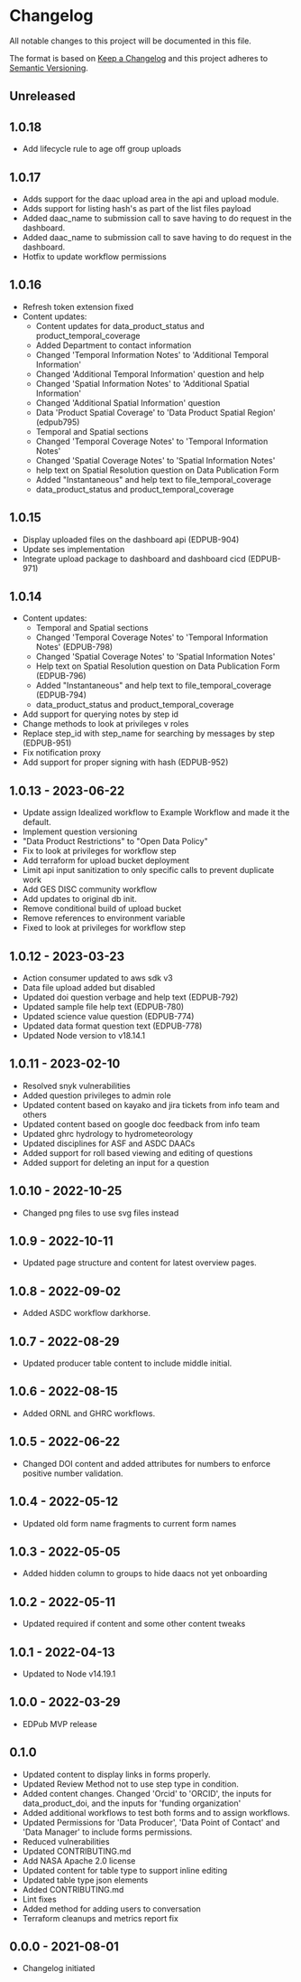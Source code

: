 # Changelog

All notable changes to this project will be documented in this file.

The format is based on [Keep a Changelog](http://keepachangelog.com/en/1.0.0/)
and this project adheres to [Semantic Versioning](http://semver.org/spec/v2.0.0.html).

## Unreleased

<!-- Unreleased changes can be added here. -->

## 1.0.18

- Add lifecycle rule to age off group uploads

## 1.0.17

- Adds support for the daac upload area in the api and upload module.
- Adds support for listing hash's as part of the list files payload
- Added daac_name to submission call to save having to do request in the dashboard.
- Added daac_name to submission call to save having to do request in the dashboard.
- Hotfix to update workflow permissions

## 1.0.16

- Refresh token extension fixed
- Content updates:
  - Content updates for data_product_status and product_temporal_coverage
  - Added Department to contact information
  - Changed 'Temporal Information Notes' to 'Additional Temporal Information'
  - Changed 'Additional Temporal Information' question and help
  - Changed 'Spatial Information Notes' to 'Additional Spatial Information'
  - Changed 'Additional Spatial Information' question
  - Data 'Product Spatial Coverage' to 'Data Product Spatial Region' (edpub795)
  - Temporal and Spatial sections
  - Changed 'Temporal Coverage Notes' to 'Temporal Information Notes'
  - Changed 'Spatial Coverage Notes' to 'Spatial Information Notes'
  - help text on Spatial Resolution question on Data Publication Form
  - Added "Instantaneous" and help text to file_temporal_coverage
  - data_product_status and product_temporal_coverage

## 1.0.15

- Display uploaded files on the dashboard api (EDPUB-904)
- Update ses implementation
- Integrate upload package to dashboard and dashboard cicd (EDPUB-971)

## 1.0.14

- Content updates:
  - Temporal and Spatial sections
  - Changed 'Temporal Coverage Notes' to 'Temporal Information Notes' (EDPUB-798)
  - Changed 'Spatial Coverage Notes' to 'Spatial Information Notes'
  - Help text on Spatial Resolution question on Data Publication Form (EDPUB-796)
  - Added "Instantaneous" and help text to file_temporal_coverage (EDPUB-794)
  - data_product_status and product_temporal_coverage
- Add support for querying notes by step id
- Change methods to look at privileges v roles
- Replace step_id with step_name for searching by messages by step (EDPUB-951)
- Fix notification proxy
- Add support for proper signing with hash (EDPUB-952)

## 1.0.13 - 2023-06-22

- Update assign Idealized workflow to Example Workflow and made it the default.
- Implement question versioning
- "Data Product Restrictions" to "Open Data Policy"
- Fix to look at privileges for workflow step
- Add terraform for upload bucket deployment
- Limit api input sanitization to only specific calls to prevent duplicate work
- Add GES DISC community workflow
- Add updates to original db init.
- Remove conditional build of upload bucket
- Remove references to environment variable
- Fixed to look at privileges for workflow step

## 1.0.12 - 2023-03-23

- Action consumer updated to aws sdk v3
- Data file upload added but disabled
- Updated doi question verbage and help text (EDPUB-792)
- Updated sample file help text (EDPUB-780)
- Updated science value question (EDPUB-774)
- Updated data format question text (EDPUB-778)
- Updated Node version to v18.14.1

## 1.0.11 - 2023-02-10

- Resolved snyk vulnerabilities
- Added question privileges to admin role
- Updated content based on kayako and jira tickets from info team and others
- Updated content based on google doc feedback from info team
- Updated ghrc hydrology to hydrometeorology
- Updated disciplines for ASF and ASDC DAACs
- Added support for roll based viewing and editing of questions
- Added support for deleting an input for a question

## 1.0.10 - 2022-10-25

- Changed png files to use svg files instead

## 1.0.9 - 2022-10-11

- Updated page structure and content for latest overview pages.

## 1.0.8 - 2022-09-02

- Added ASDC workflow darkhorse.

## 1.0.7 - 2022-08-29

- Updated producer table content to include middle initial.

## 1.0.6 - 2022-08-15

- Added ORNL and GHRC workflows.

## 1.0.5 - 2022-06-22

- Changed DOI content and added attributes for numbers to enforce positive number validation.

## 1.0.4 - 2022-05-12

- Updated old form name fragments to current form names

## 1.0.3 - 2022-05-05

- Added hidden column to groups to hide daacs not yet onboarding

## 1.0.2 - 2022-05-11

- Updated required if content and some other content tweaks

## 1.0.1 - 2022-04-13

- Updated to Node v14.19.1

## 1.0.0 - 2022-03-29

- EDPub MVP release

## 0.1.0

- Updated content to display links in forms properly.
- Updated Review Method not to use step type in condition.
- Added content changes. Changed 'Orcid' to 'ORCID', the inputs for data_product_doi, and the inputs for 'funding organization'
- Added additional workflows to test both forms and to assign workflows.
- Updated Permissions for 'Data Producer', 'Data Point of Contact' and 'Data Manager' to include forms permissions.
- Reduced vulnerabilities
- Updated CONTRIBUTING.md
- Add NASA Apache 2.0 license
- Updated content for table type to support inline editing
- Updated table type json elements
- Added CONTRIBUTING.md
- Lint fixes
- Added method for adding users to conversation
- Terraform cleanups and metrics report fix

## 0.0.0 - 2021-08-01

- Changelog initiated
